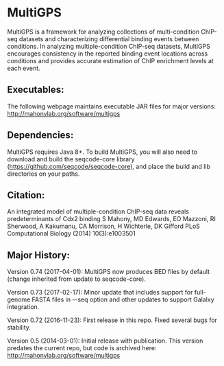 MultiGPS
===========

MultiGPS is a framework for analyzing collections of multi-condition ChIP-seq datasets and characterizing differential binding events between conditions. In analyzing multiple-condition ChIP-seq datasets, MultiGPS encourages consistency in the reported binding event locations across conditions and provides accurate estimation of ChIP enrichment levels at each event.


Executables:
--------------
The following webpage maintains executable JAR files for major versions: 
http://mahonylab.org/software/multigps


Dependencies:
--------------
MultiGPS requires Java 8+. To build MultiGPS, you will also need to download and build the seqcode-core library (https://github.com/seqcode/seqcode-core), and place the build and lib directories on your paths. 


Citation:
--------------
An integrated model of multiple-condition ChIP-seq data reveals predeterminants of Cdx2 binding
S Mahony, MD Edwards, EO Mazzoni, RI Sherwood, A Kakumanu, CA Morrison, H Wichterle, DK Gifford
PLoS Computational Biology (2014) 10(3):e1003501


Major History:
--------------

Version 0.74 (2017-04-01): MultiGPS now produces BED files by default (change inherited from update to seqcode-core). 

Version 0.73 (2017-02-17): Minor update that includes support for full-genome FASTA files in --seq option and other updates to support Galalxy integration.

Version 0.72 (2016-11-23): First release in this repo. Fixed several bugs for stability.  

Version 0.5 (2014-03-01): Initial release with publication. This version predates the current repo, but code is archived here: http://mahonylab.org/software/multigps